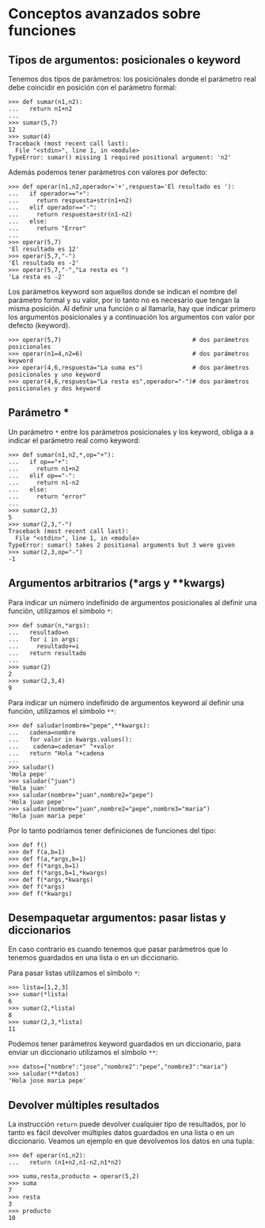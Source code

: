 # Conceptos avanzados sobre funciones

## Tipos de argumentos: posicionales o keyword

Tenemos dos tipos de parámetros: los posiciónales donde el parámetro real debe coincidir en posición con el parámetro formal:

	>>> def sumar(n1,n2):
	...   return n1+n2
	... 
	>>> sumar(5,7)
	12
	>>> sumar(4)
	Traceback (most recent call last):
	  File "<stdin>", line 1, in <module>
	TypeError: sumar() missing 1 required positional argument: 'n2'

Además podemos tener parámetros con valores por defecto:

	>>> def operar(n1,n2,operador='+',respuesta='El resultado es '):
	...   if operador=="+":
	...     return respuesta+str(n1+n2)
	...   elif operador=="-":
	...     return respuesta+str(n1-n2)
	...   else:
	...     return "Error"
	... 
	>>> operar(5,7)
	'El resultado es 12'
	>>> operar(5,7,"-")
	'El resultado es -2'
	>>> operar(5,7,"-","La resta es ")
	'La resta es -2'


Los parámetros keyword son aquellos donde se indican el nombre del parámetro formal y su valor, por lo tanto no es necesario que tengan la misma posición. Al definir una función o al llamarla, hay que indicar primero los argumentos posicionales y a continuación los argumentos con valor por defecto (keyword). 

	>>> operar(5,7)										# dos parámetros posicionales
	>>> operar(n1=4,n2=6)								# dos parámetros keyword
	>>> operar(4,6,respuesta="La suma es")				# dos parámetros posicionales y uno keyword
	>>> operar(4,6,respuesta="La resta es",operador="-")# dos parámetros posicionales y dos keyword

## Parámetro *

Un parámetro `*` entre los parámetros posicionales y los keyword, obliga a a indicar el parámetro real como keyword:

	>>> def sumar(n1,n2,*,op="+"):
	...   if op=="+":
	...     return n1+n2
	...   elif op=="-":
	...     return n1-n2
	...   else:
	...     return "error"
	... 
	>>> sumar(2,3)
	5
	>>> sumar(2,3,"-")
	Traceback (most recent call last):
	  File "<stdin>", line 1, in <module>
	TypeError: sumar() takes 2 positional arguments but 3 were given
	>>> sumar(2,3,op="-")
	-1


## Argumentos arbitrarios (\*args y \*\*kwargs)

Para indicar un número indefinido de argumentos posicionales al definir una función, utilizamos el símbolo `*`:

	>>> def sumar(n,*args):
	...   resultado=n
	...   for i in args:
	...     resultado+=i
	...   return resultado
	... 
	>>> sumar(2)
	2
	>>> sumar(2,3,4)
	9

Para indicar un número indefinido de argumentos keyword al definir una función,  utilizamos el símbolo `**`:

	>>> def saludar(nombre="pepe",**kwargs):
	...   cadena=nombre
	...   for valor in kwargs.values():
	...    cadena=cadena+" "+valor
	...   return "Hola "+cadena
	... 
	>>> saludar()
	'Hola pepe'
	>>> saludar("juan")
	'Hola juan'
	>>> saludar(nombre="juan",nombre2="pepe")
	'Hola juan pepe'
	>>> saludar(nombre="juan",nombre2="pepe",nombre3="maria")
	'Hola juan maria pepe'

Por lo tanto podríamos tener definiciones de funciones del tipo:

	>>> def f()
	>>> def f(a,b=1)
	>>> def f(a,*args,b=1)
	>>> def f(*args,b=1)
	>>> def f(*args,b=1,*kwargs)
	>>> def f(*args,*kwargs)
	>>> def f(*args)
	>>> def f(*kwargs)

## Desempaquetar argumentos: pasar listas y diccionarios

En caso contrario es cuando tenemos que pasar parámetros que lo tenemos guardados en una lista o en un diccionario.

Para pasar listas utilizamos el símbolo `*`:

	>>> lista=[1,2,3]
	>>> sumar(*lista)
	6
	>>> sumar(2,*lista)
	8
	>>> sumar(2,3,*lista)
	11

Podemos tener parámetros keyword guardados en un diccionario, para enviar un diccionario utilizamos el símbolo `**`:

	>>> datos={"nombre":"jose","nombre2":"pepe","nombre3":"maria"}
	>>> saludar(**datos)
	'Hola jose maria pepe'

## Devolver múltiples resultados

La instrucción `return` puede devolver cualquier tipo de resultados, por lo tanto es fácil devolver múltiples datos guardados en una lista o en un diccionario. Veamos un ejemplo en que devolvemos los datos en una tupla:

	>>> def operar(n1,n2):
	...   return (n1+n2,n1-n2,n1*n2)	

	>>> suma,resta,producto = operar(5,2)
	>>> suma
	7
	>>> resta
	3
	>>> producto
	10
